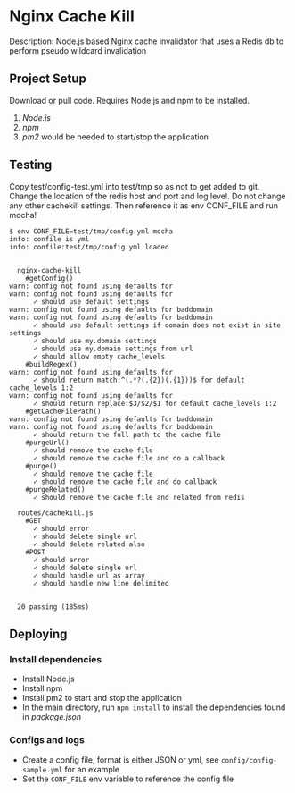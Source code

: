 # Nginx Cache Kill

Description: Node.js based Nginx cache invalidator that uses a Redis db to perform pseudo wildcard invalidation

## Project Setup

Download or pull code.  Requires Node.js and npm to be installed.

1. _Node.js_
2. _npm_
3. _pm2_ would be needed to start/stop the application

## Testing

Copy test/config-test.yml into test/tmp so as not to get added to git.  Change the location of the redis host and port and log level.  Do not change any other cachekill settings.  Then reference it as env CONF_FILE and run mocha!

```
$ env CONF_FILE=test/tmp/config.yml mocha
info: confile is yml
info: confile:test/tmp/config.yml loaded


  nginx-cache-kill
    #getConfig()
warn: config not found using defaults for 
warn: config not found using defaults for 
      ✓ should use default settings 
warn: config not found using defaults for baddomain
warn: config not found using defaults for baddomain
      ✓ should use default settings if domain does not exist in site settings 
      ✓ should use my.domain settings 
      ✓ should use my.domain settings from url 
      ✓ should allow empty cache_levels 
    #buildRegex()
warn: config not found using defaults for 
      ✓ should return match:^(.*?(.{2})(.{1}))$ for default cache_levels 1:2 
warn: config not found using defaults for 
      ✓ should return replace:$3/$2/$1 for default cache_levels 1:2 
    #getCacheFilePath()
warn: config not found using defaults for baddomain
warn: config not found using defaults for baddomain
      ✓ should return the full path to the cache file 
    #purgeUrl()
      ✓ should remove the cache file 
      ✓ should remove the cache file and do a callback 
    #purge()
      ✓ should remove the cache file 
      ✓ should remove the cache file and do callback 
    #purgeRelated()
      ✓ should remove the cache file and related from redis 

  routes/cachekill.js
    #GET
      ✓ should error 
      ✓ should delete single url 
      ✓ should delete related also 
    #POST
      ✓ should error 
      ✓ should delete single url 
      ✓ should handle url as array 
      ✓ should handle new line delimited 


  20 passing (185ms)
```

## Deploying

### Install dependencies

- Install Node.js
- Install npm
- Install pm2 to start and stop the application
- In the main directory, run `npm install` to install the dependencies found in _package.json_

### Configs and logs
- Create a config file, format is either JSON or yml, see `config/config-sample.yml` for an example
- Set the `CONF_FILE` env variable to reference the config file
